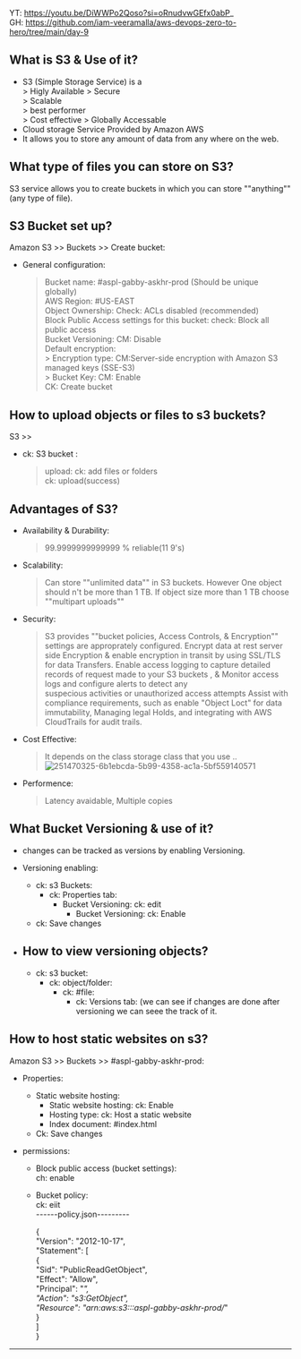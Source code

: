 YT: https://youtu.be/DiWWPo2Qoso?si=oRnudvwGEfx0abP_  
GH: https://github.com/iam-veeramalla/aws-devops-zero-to-hero/tree/main/day-9

What is S3 & Use of it?
--------------
 
  * S3 (Simple Storage Service) is a   
        > Higly Available 
        > Secure  
        > Scalable  
        > best performer  
        > Cost effective
        > Globally Accessable
  * Cloud storage Service Provided by Amazon AWS
  * It allows you to store any amount of data from any where on the web. 

What type of files you can store on S3?
----------------

S3 service allows you to create buckets in which you can store ""anything""(any type of file).

S3 Bucket set up?
-------------

Amazon S3 >> Buckets >> Create bucket:    
  * General configuration:  
      > Bucket name: #aspl-gabby-askhr-prod (Should be unique globally)    
      > AWS Region: #US-EAST    
      > Object Ownership: Check: ACLs disabled (recommended)    
      > Block Public Access settings for this bucket: check: Block all public access  
      > Bucket Versioning: CM: Disable  
      > Default encryption:  
          > Encryption type: CM:Server-side encryption with Amazon S3 managed keys (SSE-S3)  
          > Bucket Key: CM: Enable  
      CK: Create bucket  

How to upload objects or files to s3 buckets?  
------------------ 
S3 >>      
  * ck: S3 bucket :    
      > upload: ck: add files or folders    
    ck: upload(success)   

Advantages of S3?
--------------

  * Availability & Durability:
      > 99.9999999999999 % reliable(11 9's)
     
  * Scalability:
      > Can store ""unlimited data"" in S3 buckets. However One object should n't be more than 1 TB.
      > If object size more than 1 TB choose ""multipart uploads""
  * Security:
      > S3 provides ""bucket policies, Access Controls, & Encryption"" settings are approprately configured.
      > Encrypt data at rest server side Encryption & enable encryption in transit by using SSL/TLS for data Transfers.
      > Enable access logging to capture detailed records of request made to your S3 buckets , & Monitor access logs and configure alerts to detect any  
        suspecious activities or unauthorized access attempts
      > Assist with compliance requirements, such as enable "Object Loct" for data immutability, Managing legal Holds, and integrating with AWS
        CloudTrails for audit trails.
  * Cost Effective:  
      > It depends on the class storage class that you use ..  
      > ![251470325-6b1ebcda-5b99-4358-ac1a-5bf559140571](https://github.com/devopsmails/devops/assets/119680288/1c68b9f0-0278-483b-a57d-74a3eacbcfb6)  
  * Performence: 
      > Latency avaidable, Multiple copies

What Bucket Versioning & use of it?
---------------
 * changes can be tracked as versions by enabling Versioning.
 * Versioning enabling:
     * ck: s3 Buckets:
         * ck: Properties tab:
            * Bucket Versioning: ck: edit
                * Bucket Versioning: ck: Enable
     * ck: Save changes

  * How to view versioning objects?
     -----------
      * ck: s3 bucket:
          * ck: object/folder:
              * ck: #file:
                  * ck: Versions tab: (we can see if changes are done after versioning we can seee the track of it. 


How to host static websites on s3?  
-------------------

Amazon S3 >> Buckets >> #aspl-gabby-askhr-prod:  
  * Properties:  
      * Static website hosting:  
          * Static website hosting: ck: Enable  
          * Hosting type: ck: Host a static website   
          * Index document: #index.html
       * Ck: Save changes
   
  * permissions:  
      * Block public access (bucket settings):  
          ch: enable  
      * Bucket policy:  
          ck: eiit  
        ------policy.json---------  

        {  
    "Version": "2012-10-17",  
    "Statement": [  
        {  
            "Sid": "PublicReadGetObject",  
            "Effect": "Allow",  
            "Principal": "*",  
            "Action": "s3:GetObject",  
            "Resource": "arn:aws:s3:::aspl-gabby-askhr-prod/*"  
        }  
    ]  
}  
------------------------------  
        
